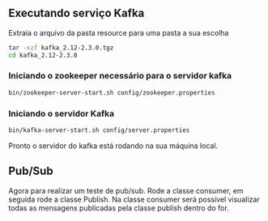 ## Executando serviço Kafka
Extraia o arquivo da pasta resource para uma pasta a sua escolha

```bash
tar -xzf kafka_2.12-2.3.0.tgz
cd kafka_2.12-2.3.0
```

### Iniciando o zookeeper necessário para o servidor kafka
```bash
bin/zookeeper-server-start.sh config/zookeeper.properties
```

### Iniciando o servidor Kafka
```bash
bin/kafka-server-start.sh config/server.properties
```

Pronto o servidor do kafka está rodando na sua máquina local.

## Pub/Sub
Agora para realizar um teste de pub/sub.
Rode a classe consumer, em seguida rode a classe Publish.
Na classe consumer será possível visualizar todas as mensagens publicadas pela classe publish dentro do for.
